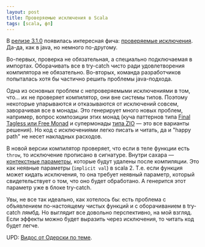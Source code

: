 ```yaml
---
layout: post
title: Проверяемые исключения в Scala
tags: [scala, фп]
---
```

В [релизе 3.1.0](https://scala-lang.org/blog/2021/10/21/scala-3.1.0-released.html) появилась интересная фича: [проверяемые исключения](https://github.com/lampepfl/dotty/blob/release-3.1.0/docs/docs/reference/experimental/canthrow.md). Да-да, как в java, но немного по-другому.

Во-первых, проверка не обязательная, а специально подключаемая в импортах. Оборачивать все в try-catch чисто ради удовлетворения компилятора не обязательно.
Во-вторых, команда разработчиков попыталась хотя бы частично решить проблемы java-подхода.

Одна из основных проблем с непроверяемыми исключениями в том, что... их не проверяет компилятор, они вне системы типов. Поэтому некоторые упарываются и отказываются от исключений совсем, заворачивая все в монады. Это генерирует много новых проблем, например, вопрос композиции этих монад (куча паттернов типа [Final Tagless или Free Monad](https://www.youtube.com/watch?v=u1GGqDQyGfc) и супермонады [типа ZIO](https://www.youtube.com/playlist?list=PLLrf_044z4JrUTVYuB4vv0wmFu6JRlhqb) — это все варианты решения). Но код с исключениями легко писать и читать, да и "happy path" не несет накладных расходов.

В новой версии компилятор проверяет, что если в теле функции есть `throw`, то исключение прописано в сигнатуре. Внутри сахара — [контекстные параметры](https://docs.scala-lang.org/scala3/reference/contextual/using-clauses.html), которые будут удалены после компиляции. Это как неявные параметры (`implicit val`) в scala 2. Т.е. если функция может кидать исключения, то она требует неявный параметр, который свидетельствует о том, что оно будет обработано. А генерится этот параметр уже в блоке try-catch.

Увы, не все так идеально, как хотелось бы: есть проблема с объявлением по-настоящему чистых функций и с оборачиванием в try-catch лямбд. Но выглядит все довольно перспективно, на мой взгляд. Если эффекты можно будет выразить через исключения, то читать код будет легче.

UPD: [Видос от Одерски по теме](https://youtu.be/UmO-f0qTRSU).

